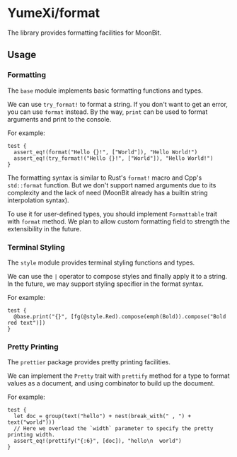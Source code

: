 # YumeXi/format

The library provides formatting facilities for MoonBit.

## Usage

### Formatting

The `base` module implements basic formatting functions and types.

We can use `try_format!` to format a string. If you don't want to get an error, you can use `format` instead. By the way, `print` can be used to format arguments and print to the console.

For example:

```moonbit
test {
  assert_eq!(format("Hello {}!", ["World"]), "Hello World!")
  assert_eq!(try_format!("Hello {}!", ["World"]), "Hello World!")
}
```

The formatting syntax is similar to Rust's `format!` macro and Cpp's `std::format` function. But we don't support named arguments due to its complexity and the lack of need (MoonBit already has a builtin string interpolation syntax).

To use it for user-defined types, you should implement `Formattable` trait with `format` method. We plan to allow custom formatting field to strength the extensibility in the future.

### Terminal Styling

The `style` module provides terminal styling functions and types.

We can use the `|` operator to compose styles and finally apply it to a string.
In the future, we may support styling specifier in the format syntax.

For example:

```moonbit
test {
  @base.print("{}", [fg(@style.Red).compose(emph(Bold)).compose("Bold red text")])
}
```

### Pretty Printing

The `prettier` package provides pretty printing facilities.

We can implement the `Pretty` trait with `prettify` method for a type to format values as a document, and using combinator to build up the document.

For example:
```moonbit
test {
  let doc = group(text("hello") + nest(break_with(" , ") + text("world")))
  // Here we overload the `width` parameter to specify the pretty printing width.
  assert_eq!(prettify("{:6}", [doc]), "hello\n  world")
}
```
